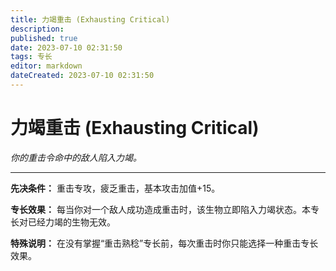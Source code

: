 ```yaml
---
title: 力竭重击 (Exhausting Critical)
description: 
published: true
date: 2023-07-10 02:31:50
tags: 专长
editor: markdown
dateCreated: 2023-07-10 02:31:50
---
```


# 力竭重击 (Exhausting Critical)

_你的重击令命中的敌人陷入力竭。_

* * *

**先决条件：** 重击专攻，疲乏重击，基本攻击加值+15。

**专长效果：** 每当你对一个敌人成功造成重击时，该生物立即陷入力竭状态。本专长对已经力竭的生物无效。

**特殊说明：** 在没有掌握“重击熟稔”专长前，每次重击时你只能选择一种重击专长效果。

